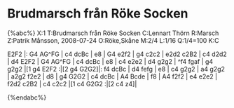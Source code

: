 # Brudmarsch från Röke Socken

{%abc%}
X:1
T:Brudmarsch från Röke Socken
C:Lennart Thörn
R:Marsch
Z:Patrik Månsson, 2008-07-24
O:Röke,Skåne
M:2/4
L:1/16
Q:1/4=100
K:C

E2F2 |: G4 AG^FG | c4 dcBc | e8 | G4 e2f2 | g4 c2c2 | e2d2 c2B2 |
c4 d2d2 | d4 E2F2 | G4 AG^FG | c4 dcBc | e8 | c4 e2e2 | d4 g2g2 |
^f4 fgaf | g4 g2g2 |[1 g4 E2F2 :|[2 g4 G2G2]|: f4 dcBc | d4 fefg | e8 |
c4 g2g2 | a4 g2g2 | a2g2 f2e2 | d8 | g4 G2G2 | c4 dcBc | A4 Bcde |
f8 | A4 f2f2 | e4 e2e2 | f2d2 c2B2 | c4 c2c2 |[1 c4 G2G2 :|[2 c4 z4]|

{%endabc%}

